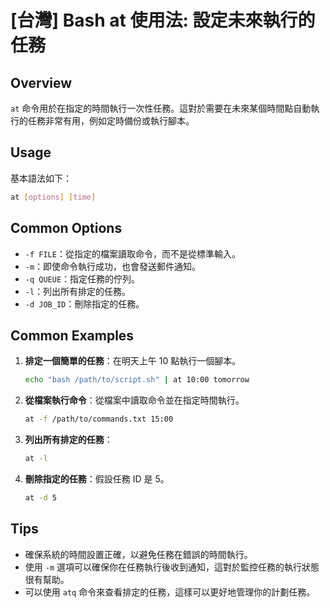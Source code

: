 # [台灣] Bash at 使用法: 設定未來執行的任務

## Overview
`at` 命令用於在指定的時間執行一次性任務。這對於需要在未來某個時間點自動執行的任務非常有用，例如定時備份或執行腳本。

## Usage
基本語法如下：
```bash
at [options] [time]
```

## Common Options
- `-f FILE`：從指定的檔案讀取命令，而不是從標準輸入。
- `-m`：即使命令執行成功，也會發送郵件通知。
- `-q QUEUE`：指定任務的佇列。
- `-l`：列出所有排定的任務。
- `-d JOB_ID`：刪除指定的任務。

## Common Examples
1. **排定一個簡單的任務**：在明天上午 10 點執行一個腳本。
   ```bash
   echo "bash /path/to/script.sh" | at 10:00 tomorrow
   ```

2. **從檔案執行命令**：從檔案中讀取命令並在指定時間執行。
   ```bash
   at -f /path/to/commands.txt 15:00
   ```

3. **列出所有排定的任務**：
   ```bash
   at -l
   ```

4. **刪除指定的任務**：假設任務 ID 是 5。
   ```bash
   at -d 5
   ```

## Tips
- 確保系統的時間設置正確，以避免任務在錯誤的時間執行。
- 使用 `-m` 選項可以確保你在任務執行後收到通知，這對於監控任務的執行狀態很有幫助。
- 可以使用 `atq` 命令來查看排定的任務，這樣可以更好地管理你的計劃任務。